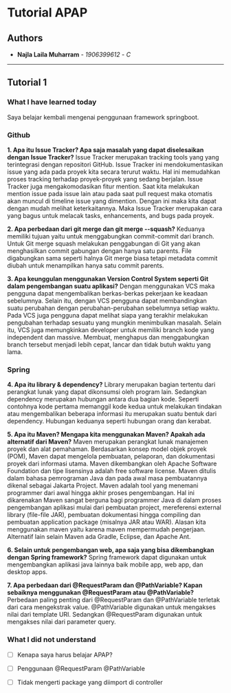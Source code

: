 # Tutorial APAP
## Authors
* **Najla Laila Muharram** - *1906399612* - *C*

---
## Tutorial 1
### What I have learned today
Saya belajar kembali mengenai penggunaan framework springboot.

### Github
**1. Apa itu Issue Tracker? Apa saja masalah yang dapat diselesaikan dengan Issue Tracker?**
Issue Tracker merupakan tracking tools yang yang terintegrasi dengan repositori GitHub. 
Issue Tracker ini mendokumentasikan issue yang ada pada proyek kita secara terurut waktu. 
Hal ini memudahkan proses tracking terhadap proyek-proyek yang  sedang berjalan. 
Issue Tracker juga mengakomodasikan fitur mention. Saat kita melakukan mention issue pada issue 
lain atau pada saat pull request maka otomatis akan muncul di timeline issue yang dimention. 
Dengan ini  maka kita dapat dengan mudah melihat keterkaitannya. Maka Issue Tracker merupakan 
cara yang bagus untuk melacak tasks, enhancements, and bugs pada proyek.

**2. Apa perbedaan dari git merge dan git merge --squash?**
Keduanya memiliki tujuan yaitu untuk menggabungkan commit-commit dari branch. Untuk Git merge squash melakukan penggabungan di Git yang akan menghasilkan commit gabungan dengan hanya satu parents. File digabungkan sama seperti halnya Git merge biasa  tetapi metadata commit diubah untuk menampilkan hanya satu commit parents. 


**3. Apa keunggulan menggunakan Version Control System seperti Git dalam pengembangan
suatu aplikasi?**
Dengan menggunakan VCS maka pengguna dapat mengembalikan berkas-berkas pekerjaan ke keadaan sebelumnya. Selain itu, dengan VCS pengguna dapat membandingkan suatu perubahan dengan perubahan-perubahan sebelumnya setiap waktu. Pada VCS juga pengguna dapat melihat siapa yang terakhir melakukan pengubahan terhadap sesuatu yang mungkin menimbulkan masalah. Selain itu, VCS juga memungkinkan developer untuk memiliki branch kode yang independent dan massive. Membuat, menghapus dan menggabungkan branch tersebut menjadi lebih cepat, lancar dan tidak butuh waktu yang lama.

### Spring
**4. Apa itu library & dependency?**
Library merupakan bagian tertentu dari perangkat lunak yang dapat dikonsumsi oleh program lain. Sedangkan dependency merupakan hubungan antara dua bagian kode. Seperti contohnya kode pertama memanggil kode kedua untuk melakukan tindakan atau mengembalikan beberapa informasi itu merupakan suatu bentuk dari dependency. Hubungan keduanya seperti hubungan orang dan kerabat.

**5. Apa itu Maven? Mengapa kita menggunakan Maven? Apakah ada alternatif dari Maven?**
Maven merupakan perangkat lunak manajemen proyek dan alat pemahaman. Berdasarkan konsep model objek proyek (POM), Maven dapat mengelola pembuatan, pelaporan, dan dokumentasi proyek dari informasi utama. Maven dikembangkan oleh Apache Software Foundation dan tipe lisensinya adalah free software license.
Maven ditulis dalam bahasa pemrograman Java dan pada awal masa pembuatannya dikenal sebagai Jakarta Project. Maven adalah tool yang menemani programmer
dari awal hingga akhir proses pengembangan. Hal ini dikarenakan Maven sangat berguna bagi programmer Java di dalam proses pengembangan aplikasi mulai dari pembuatan project, mereferensi external library (file-file JAR), pembuatan dokumentasi hingga compiling dan pembuatan application package (misalnya JAR atau WAR). Alasan kita menggunakan maven yaitu karena maven mempermudah pengerjaan. Alternatif lain selain Maven ada Gradle, Eclipse, dan Apache Ant.

**6. Selain untuk pengembangan web, apa saja yang bisa dikembangkan dengan Spring
framework?**
Spring framework dapat digunakan untuk mengembangkan aplikasi java lainnya baik mobile app, web app, dan desktop apps.

**7. Apa perbedaan dari @RequestParam dan @PathVariable? Kapan sebaiknya
menggunakan @RequestParam atau @PathVariable?**
 Perbedaan paling penting dari @RequestParam dan @PathVariable terletak dari cara mengekstrak value. @PathVariable digunakan untuk mengakses nilai dari template URI. Sedangkan @RequestParam digunakan untuk mengakses nilai dari parameter query.

### What I did not understand
- [ ] Kenapa saya harus belajar APAP?
- [ ] Penggunaan @RequestParam @PathVariable
- [ ] Tidak mengerti package yang diimport di controller


